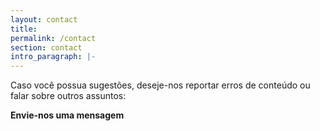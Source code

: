 ```yaml
---
layout: contact
title: 
permalink: /contact
section: contact
intro_paragraph: |-
---
```



<!-- <p style="border:1px dotter lightgrey;padding:5px;">Para assuntos comerciais: pixeladascanal@gmail.com</p><br> -->

Caso você possua sugestões, deseje-nos reportar erros de conteúdo ou falar sobre outros assuntos:

 **Envie-nos uma mensagem**


